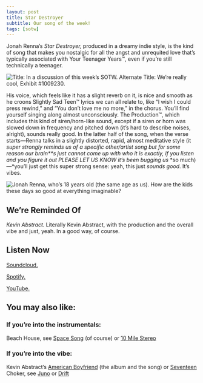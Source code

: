 ```yaml
---
layout: post
title: Star Destroyer
subtitle: Our song of the week!
tags: [sotw]
---
```


Jonah Renna’s *Star Destroyer,* produced in a dreamy indie style, is the kind of song that makes you nostalgic for all the angst and unrequited love that’s typically associated with Your Teenager Years™, even if you’re still technically a teenager. 

![Title: In a discussion of this week’s SOTW. Alternate Title: We’re really cool, Exhibit #1009230.](https://paper-attachments.dropbox.com/s_1B9CD1829C95FFD13882339B5ACB8E9892A1DDADA005CDDA539AE5F554AD2533_1565913099184_Screen+Shot+2019-08-15+at+4.50.42+PM.png)


His voice, which feels like it has a slight reverb on it, is nice and smooth as he croons Slightly Sad Teen™ lyrics we can all relate to, like “I wish I could press rewind,” and “You don’t love me no more,” in the chorus. You’ll find yourself singing along almost unconsciously. The Production™, which includes this kind of siren/horn-like sound, except if a siren or horn was slowed down in frequency and pitched down (it’s hard to describe noises, alright), sounds really good. In the latter half of the song, when the verse starts—Renna talks in a slightly distorted, rapid, almost meditative style (it *super strongly reminds* *us* *of a specific other/artist song but for some reason* *our* *brain**s* *just cannot come up with who it is exactly, if you listen and you figure it out PLEASE LET US KNOW it’s been bugging* *us* *so much)—*you’ll just get this super strong sense: yeah, this just *sounds good*. It’s vibes. 


![Jonah Renna, who’s 18 years old (the same age as us). How are the kids these days so good at everything imaginable?](https://images.genius.com/e49497b62aa397e5b518be254410cd68.785x785x1.jpg)


## We’re Reminded Of ##
*Kevin Abstract.* Literally Kevin Abstract, with the production and the overall vibe and just, yeah. In a good way, of course. 

## Listen Now ##

[Soundcloud.](https://w.soundcloud.com/player/?url=https%3A%2F%2Fsoundcloud.com%2Fjonahrenna%2Fstardestroyer&autoplay=false)

[Spotify.](https://open.spotify.com/track/1d5m7t0RN4JXnuMgBhVJI9)

[YouTube.](https://www.youtube.com/watch?v=zh26aOWKp3Q&)


## You may also like: ##

### If you’re into the instrumentals: ###
Beach House, see [Space Song](https://open.spotify.com/track/0hNhlwnzMLzZSlKGDCuHOo?si=fRfVo-sUQBajYDpT3pxKSw) (of course) or [10 Mile Stereo](https://open.spotify.com/track/4kPMgUlBHGTgSSQybifpzr?si=LgFA8DRlToOE6RFzVjri0A)

### If you’re into the vibe: ###
Kevin Abstract’s [American Boyfriend](https://open.spotify.com/track/1AUA7JlrARv430PUJRK0Lp?si=pvfuCFisQ-auBLqtze_MRA) (the album and the song) or [Seventeen](https://open.spotify.com/track/03sQJmtsGDLrBtlKoAvUTt?si=sMzmIa60TGeRr7FHwwDNcw)<br>
Choker, see [Juno](https://open.spotify.com/track/6OpU3cvY19M2hFxTbLKy5L?si=zDGciny6TCSrK3Fu4DOSgg) or [Drift](https://open.spotify.com/track/4BNqWebyipWrMsupuTmKO9?si=0u1LEXsQQOOJJcj3Vv0rrA)




